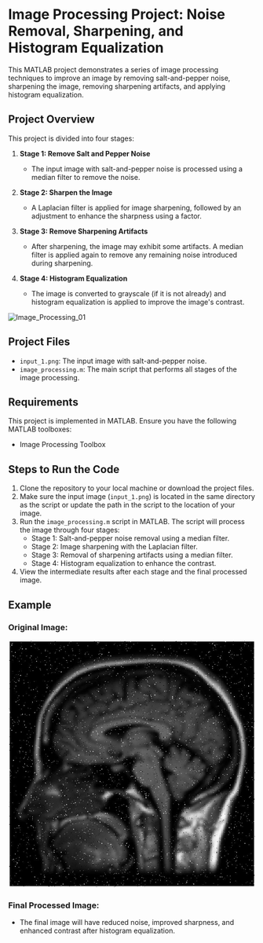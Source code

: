 # Image Processing Project: Noise Removal, Sharpening, and Histogram Equalization

This MATLAB project demonstrates a series of image processing techniques to improve an image by removing salt-and-pepper noise, sharpening the image, removing sharpening artifacts, and applying histogram equalization.

## Project Overview

This project is divided into four stages:

1. **Stage 1: Remove Salt and Pepper Noise**
   - The input image with salt-and-pepper noise is processed using a median filter to remove the noise.

2. **Stage 2: Sharpen the Image**
   - A Laplacian filter is applied for image sharpening, followed by an adjustment to enhance the sharpness using a factor.

3. **Stage 3: Remove Sharpening Artifacts**
   - After sharpening, the image may exhibit some artifacts. A median filter is applied again to remove any remaining noise introduced during sharpening.

4. **Stage 4: Histogram Equalization**
   - The image is converted to grayscale (if it is not already) and histogram equalization is applied to improve the image's contrast.
     
![Image_Processing_01](https://github.com/user-attachments/assets/31f8bcb2-d478-4dce-83b7-8d9bd3af9696)

## Project Files

- `input_1.png`: The input image with salt-and-pepper noise.
- `image_processing.m`: The main script that performs all stages of the image processing.

## Requirements

This project is implemented in MATLAB. Ensure you have the following MATLAB toolboxes:

- Image Processing Toolbox

## Steps to Run the Code

1. Clone the repository to your local machine or download the project files.
2. Make sure the input image (`input_1.png`) is located in the same directory as the script or update the path in the script to the location of your image.
3. Run the `image_processing.m` script in MATLAB. The script will process the image through four stages:
   - Stage 1: Salt-and-pepper noise removal using a median filter.
   - Stage 2: Image sharpening with the Laplacian filter.
   - Stage 3: Removal of sharpening artifacts using a median filter.
   - Stage 4: Histogram equalization to enhance the contrast.
4. View the intermediate results after each stage and the final processed image.

## Example

### Original Image:
![Original Image](./input_1.png)

### Final Processed Image:
- The final image will have reduced noise, improved sharpness, and enhanced contrast after histogram equalization.
